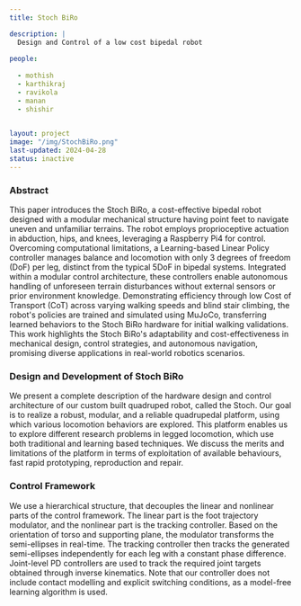 ```yaml
---
title: Stoch BiRo

description: |
  Design and Control of a low cost bipedal robot
  
people:
  
  - mothish
  - karthikraj
  - ravikola
  - manan
  - shishir
 

layout: project
image: "/img/StochBiRo.png"
last-updated: 2024-04-28
status: inactive
---
```

### Abstract 
This paper introduces the Stoch BiRo, a cost-effective bipedal robot designed with a modular mechanical structure having point feet to navigate uneven and unfamiliar terrains. The robot employs proprioceptive actuation in abduction, hips, and knees, leveraging a Raspberry Pi4 for control. Overcoming computational limitations, a Learning-based Linear Policy controller manages balance and locomotion with only 3 degrees of freedom (DoF) per leg, distinct from the typical 5DoF in bipedal systems. Integrated within a modular control architecture, these controllers enable autonomous handling of unforeseen terrain disturbances without external sensors or prior environment knowledge. Demonstrating efficiency through low Cost of Transport (CoT) across varying walking speeds and blind stair climbing, the robot's policies are trained and simulated using MuJoCo, transferring learned behaviors to the Stoch BiRo hardware for initial walking validations. This work highlights the Stoch BiRo's adaptability and cost-effectiveness in mechanical design, control strategies, and autonomous navigation, promising diverse applications in real-world robotics scenarios.

### Design and Development of Stoch BiRo
We present a complete description of the hardware design and control architecture of our custom built quadruped robot, called the Stoch. Our goal is to realize a robust, modular, and a reliable quadrupedal platform, using which various locomotion behaviors are explored. This platform enables us to explore different research problems in legged locomotion, which use both traditional and learning based techniques. We discuss the merits and limitations of the platform in terms of exploitation of available behaviours, fast rapid prototyping, reproduction and repair.

### Control Framework 
We use a hierarchical structure, that decouples the linear and nonlinear parts of the control framework. The linear part is the foot trajectory modulator, and the nonlinear part is the tracking controller. Based on the orientation of torso and supporting plane, the modulator transforms the semi-ellipses in real-time. The tracking controller then tracks the generated semi-ellipses independently for each leg with a constant phase difference.
Joint-level PD controllers are used to track the required joint targets obtained through inverse kinematics. Note that our controller does not include contact modelling and explicit switching conditions, as a model-free learning algorithm
is used.

